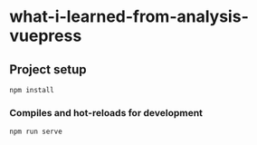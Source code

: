 # what-i-learned-from-analysis-vuepress

## Project setup

```
npm install
```

### Compiles and hot-reloads for development

```
npm run serve
```
